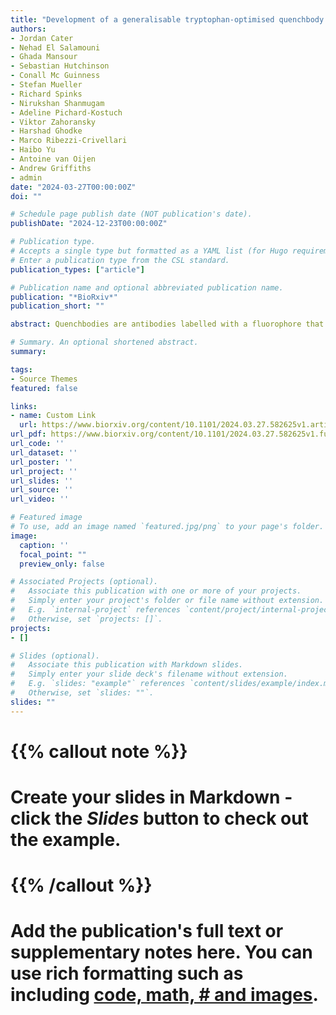 ```yaml
---
title: "Development of a generalisable tryptophan-optimised quenchbody biosensor based on a synthetic nanobody library"
authors:
- Jordan Cater
- Nehad El Salamouni
- Ghada Mansour
- Sebastian Hutchinson
- Conall Mc Guinness
- Stefan Mueller
- Richard Spinks
- Nirukshan Shanmugam
- Adeline Pichard-Kostuch
- Viktor Zahoransky
- Harshad Ghodke
- Marco Ribezzi-Crivellari
- Haibo Yu
- Antoine van Oijen
- Andrew Griffiths
- admin
date: "2024-03-27T00:00:00Z"
doi: ""

# Schedule page publish date (NOT publication's date).
publishDate: "2024-12-23T00:00:00Z"

# Publication type.
# Accepts a single type but formatted as a YAML list (for Hugo requirements).
# Enter a publication type from the CSL standard.
publication_types: ["article"]

# Publication name and optional abbreviated publication name.
publication: "*BioRxiv*"
publication_short: ""

abstract: Quenchbodies are antibodies labelled with a fluorophore that increases in intensity upon antigen binding, which makes them promising candidates for the development of diagnostic or other immunoassays requiring antigen quantification. Quenchbodies based on camelid nanobodies are particularly attractive for rapid development of immunoassays against molecular antigens of interest, due to their small size, ease of expression, high stability, rapid evolvability, and amenability to protein engineering. However, current nanobody-based quenchbodies typically display only modest fluorescence increases when binding to protein antigens (<= 1.1{\textendash}1.7-fold), with few examples reaching \&gt; 2-fold. In contrast to single-chain variable region (scFv; 32 kDa) or antigen-binding fragment (Fab; 50 kDa) quenchbodies, where semi-conserved tryptophans at the VH-VL interface quench the fluorophore, here we show that tryptophan residues in the nanobody complementarity-determining regions (CDRs) are critical to fluorescence antigen detection. This informed the development of a synthetic convex-binding nanobody library containing conserved tryptophans in the CDRs, which was used for the in vitro selection and affinity maturation of novel quenchbodies against human inflammatory cytokine interleukin 6 (IL6). Initial in silico modelling and biochemical analyses showed that existing nanobodies for maltose-binding protein (MBP) and lysozyme could be converted into quenchbodies (Qb-MBP and Qb-Lys), with fluorescence fold-increases of 1.5 and 1.3, respectively, when recognising their cognate antigen. Rational mutational substitution of tryptophans into the CDR-region of the quenchbodies resulted in fluorescence fold-increases of 1.9 and 1.6 for Qb-MBP (Y59W/Y114W) and Qb-Lys (Y110W), respectively, supporting the importance of CDR-based tryptophans in the nanobody quenchbody mechanism. A synthetic nanobody library containing conserved CDR-based tryptophans was then created, selected, and affinity matured using a completely in vitro SNAP-display system, yielding quenchbodies against interleukin-6 (IL6) with enhanced fluorescence fold-increases of 1.5{\textendash}2.4 (EC50 = 20{\textendash}1,113 nM binding affinity). The ease and speed by which nanobody-based quenchbodies can be discovered using this completely in vitro selection strategy based on a single synthetic library, makes this a very attractive approach to develop immunoassays for detection of a wide range of molecular targets, including proteins.

# Summary. An optional shortened abstract.
summary: 

tags:
- Source Themes
featured: false

links:
- name: Custom Link
  url: https://www.biorxiv.org/content/10.1101/2024.03.27.582625v1.article-info
url_pdf: https://www.biorxiv.org/content/10.1101/2024.03.27.582625v1.full.pdf
url_code: ''
url_dataset: ''
url_poster: ''
url_project: ''
url_slides: ''
url_source: ''
url_video: ''

# Featured image
# To use, add an image named `featured.jpg/png` to your page's folder. 
image:
  caption: ''
  focal_point: ""
  preview_only: false

# Associated Projects (optional).
#   Associate this publication with one or more of your projects.
#   Simply enter your project's folder or file name without extension.
#   E.g. `internal-project` references `content/project/internal-project/index.md`.
#   Otherwise, set `projects: []`.
projects:
- []

# Slides (optional).
#   Associate this publication with Markdown slides.
#   Simply enter your slide deck's filename without extension.
#   E.g. `slides: "example"` references `content/slides/example/index.md`.
#   Otherwise, set `slides: ""`.
slides: ""
---
```


# {{% callout note %}}
# Create your slides in Markdown - click the *Slides* button to check out the example.
# {{% /callout %}}

# Add the publication's **full text** or **supplementary notes** here. You can use rich formatting such as including [code, math, # and images](https://docs.hugoblox.com/content/writing-markdown-latex/).
